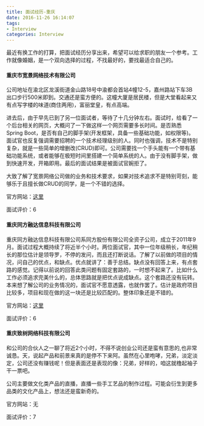 ```yaml
---
title: 面试经历-重庆
date: 2016-11-26 16:14:07
tags:
- Interview
categories: Interview
---
```


最近有换工作的打算，把面试经历分享出来，希望可以给求职的朋友一个参考。工作就像婚姻，是一个双向选择的过程，不找最好的，要找最适合自己的。


#### 重庆市宽景网络技术有限公司

公司地址在渝北区龙溪街道金山路18号中渝都会首站4幢12-5，嘉州路站下车3B出口步行500米即到。交通还是蛮方便的。这幢大厦是居民楼，但是大堂看起来又有点写字楼的味道(商住两用)，富丽堂皇，有点高端。

进去后，由于早先已到了另一位面试者，等待了十几分钟左右。面试时，给看了一个后台相关的网页，大概问了一下做这样一个网页需要多长时间。是否熟悉Spring Boot，是否有自己的脚手架(开发框架，具备一些基础功能，如权限等)。面试官也反复强调需要招聘的一个技术经理级别的人。同时也强调，技术不是特别复杂，就是一些简单的增删改(CRUD)即可。公司需要找一个手头能有一个带有基础功能系统，或者能够在极短时间里搭建一个简单系统的人。由于没有脚手架，做到快速开发，开箱即用。最后的面试结果是被面试官婉拒了。

<!-- more -->

大致了解了宽景网络公司做的业务和技术要求，如果对技术追求不是特别苛刻，能够乐于且擅长做CRUD的同学，是一个不错的选择。

官方网站：[这里](http://www.cqwv.net/)

面试评价：6

#### 重庆同方融达信息科技有限公司

重庆同方融达信息科技有限公司系同方股份有限公司全资子公司，成立于2011年9月。面试过程大概持续了将近半个小时。两位面试官，其中一位年级稍长，年纪稍长的那位估计是领导罗，不停的发问，而且还打断说话。了解了以前做的项目的情况，问自己的优点，和缺点。优点就讲了：善于总结。缺点没有回答上来，有点套路的感觉。记得以前说的回答此类问题有固定套路的，一时想不起来了。比如什么工作必须追求完美什么的，总体思路就是把优点说成缺点。这个套路还没有玩转。本来想了解公司的业务情况的，面试官不愿意透露，也就作罢了。估计是政府项目比较多，项目和现在做的这一块还是比较匹配的。整体印象还是不错的。

官方网站：[这里](http://rota.thtf.com.cn/tfrdqd/tPtTemplate/syFtl)

面试评价：6

#### 重庆致树网络科技有限公司

和公司的合伙人之一聊了将近2个小时，不得不说创业公司还是蛮有意思的,也非常诚恳。天，说起产品和前景来真的是停不下来阿。虽然在心里咆哮，兄弟，淡定淡定，公司还没有赚钱呢！但是表面还是表现的像：兄弟，好样的，咱这就橹起袖子干一票吧。

公司主要做文化类产品的直播，直播一些手工艺品的制作过程。可能会衍生到更多品类的文化产品上，想法还是蛮新奇的。

官方网站：无

面试评价：7
